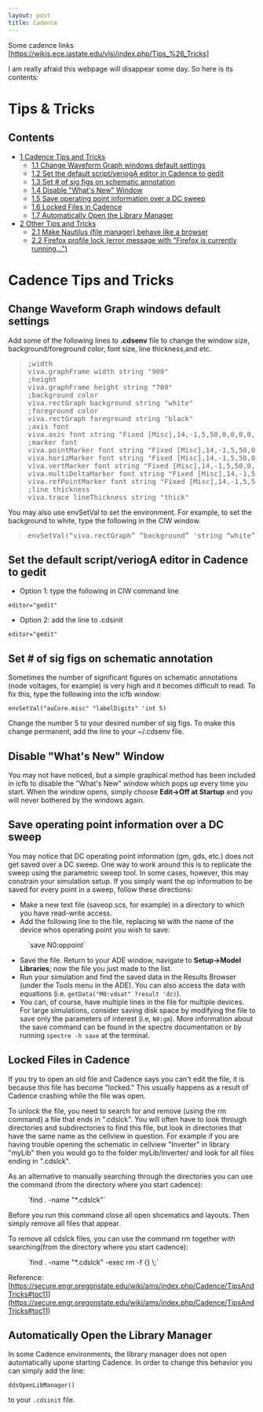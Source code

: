 ```yaml
---
layout: post
title: Cadence
---
```




Some cadence links
[https://wikis.ece.iastate.edu/vlsi/index.php/Tips_%26_Tricks]

I am really afraid this webpage will disappear some day. So here is its contents:





# Tips & Tricks



## Contents

</div>

*   [<span class="tocnumber">1</span> <span class="toctext">Cadence Tips and Tricks</span>](#Cadence_Tips_and_Tricks)
    *   [<span class="tocnumber">1.1</span> <span class="toctext">Change Waveform Graph windows default settings</span>](#Change_Waveform_Graph_windows_default_settings)
    *   [<span class="tocnumber">1.2</span> <span class="toctext">Set the default script/veriogA editor in Cadence to gedit</span>](#Set_the_default_script.2FveriogA_editor_in_Cadence_to_gedit)
    *   [<span class="tocnumber">1.3</span> <span class="toctext">Set # of sig figs on schematic annotation</span>](#Set_.23_of_sig_figs_on_schematic_annotation)
    *   [<span class="tocnumber">1.4</span> <span class="toctext">Disable "What's New" Window</span>](#Disable_.22What.27s_New.22_Window)
    *   [<span class="tocnumber">1.5</span> <span class="toctext">Save operating point information over a DC sweep</span>](#Save_operating_point_information_over_a_DC_sweep)
    *   [<span class="tocnumber">1.6</span> <span class="toctext">Locked Files in Cadence</span>](#Locked_Files_in_Cadence)
    *   [<span class="tocnumber">1.7</span> <span class="toctext">Automatically Open the Library Manager</span>](#Automatically_Open_the_Library_Manager)
*   [<span class="tocnumber">2</span> <span class="toctext">Other Tips and Tricks</span>](#Other_Tips_and_Tricks)
    *   [<span class="tocnumber">2.1</span> <span class="toctext">Make Nautilus (file manager) behave like a browser</span>](#Make_Nautilus_.28file_manager.29_behave_like_a_browser)
    *   [<span class="tocnumber">2.2</span> <span class="toctext">Firefox profile lock (error message with "Firefox is currently running...")</span>](#Firefox_profile_lock_.28error_message_with_.22Firefox_is_currently_running....22.29)

</div>

# <span class="mw-headline" id="Cadence_Tips_and_Tricks">Cadence Tips and Tricks</span>

## <span class="mw-headline" id="Change_Waveform_Graph_windows_default_settings">Change Waveform Graph windows default settings</span>

Add some of the following lines to **.cdsenv** file to change the window size, background/foreground color, font size, line thickness,and etc.

> <pre>;width
> viva.graphFrame width string "900"
> ;height
> viva.graphFrame height string "700"
> ;background color
> viva.rectGraph background string "white"
> ;foreground color
> viva.rectGraph foreground string "black"
> ;axis font
> viva.axis font string "Fixed [Misc],14,-1,5,50,0,0,0,0,0"
> ;marker font
> viva.pointMarker font string "Fixed [Misc],14,-1,5,50,0,0,0,0,0"
> viva.horizMarker font string "Fixed [Misc],14,-1,5,50,0,0,0,0,0"
> viva.vertMarker font string "Fixed [Misc],14,-1,5,50,0,0,0,0,0"
> viva.multiDeltaMarker font string "Fixed [Misc],14,-1,5,50,0,0,0,0,0"
> viva.refPointMarker font string "Fixed [Misc],14,-1,5,50,0,0,0,0,0"
> ;line thickness
> viva.trace lineThickness string "thick"
> </pre>

You may also use envSetVal to set the environment. For example, to set the background to white, type the following in the CIW window.

> <pre>envSetVal(“viva.rectGraph” “background” 'string “white”)
> </pre>

## <span class="mw-headline" id="Set_the_default_script.2FveriogA_editor_in_Cadence_to_gedit">Set the default script/veriogA editor in Cadence to gedit</span>

*   Option 1: type the following in CIW command line

`editor="gedit"`

*   Option 2: add the line to .cdsinit

`editor="gedit"`

## <span class="mw-headline" id="Set_.23_of_sig_figs_on_schematic_annotation">Set # of sig figs on schematic annotation</span>

Sometimes the number of significant figures on schematic annotations (node voltages, for example) is very high and it becomes difficult to read. To fix this, type the following into the icfb window:

`envSetVal("auCore.misc" "labelDigits" 'int 5)`

Change the number 5 to your desired number of sig figs. To make this change permanent, add the line to your ~/.cdsenv file.

## <span class="mw-headline" id="Disable_.22What.27s_New.22_Window">Disable "What's New" Window</span>

You may not have noticed, but a simple graphical method has been included in icfb to disable the "What's New" window which pops up every time you start. When the window opens, simply choose **Edit->Off at Startup** and you will never bothered by the windows again.

## <span class="mw-headline" id="Save_operating_point_information_over_a_DC_sweep">Save operating point information over a DC sweep</span>

You may notice that DC operating point information (gm, gds, etc.) does not get saved over a DC sweep. One way to work around this is to replicate the sweep using the parametric sweep tool. In some cases, however, this may constrain your simulation setup. If you simply want the op information to be saved for every point in a sweep, follow these directions:

*   Make a new text file (saveop.scs, for example) in a directory to which you have read-write access.
*   Add the following line to the file, replacing `N0` with the name of the device whos operating point you wish to save:

<dl>

<dd>`save N0:oppoint`</dd>

</dl>

*   Save the file. Return to your ADE window, navigate to **Setup->Model Libraries**; now the file you just made to the list.
*   Run your simulation and find the saved data in the Results Browser (under the Tools menu in the ADE). You can also access the data with equations (i.e. `getData("M0:vdsat" ?result 'dc)`).
*   You can, of course, have multiple lines in the file for multiple devices. For large simulations, consider saving disk space by modifying the file to save only the parameters of interest (i.e, `N0:gm`). More information about the save command can be found in the spectre documentation or by running `spectre -h save` at the terminal.

## <span class="mw-headline" id="Locked_Files_in_Cadence">Locked Files in Cadence</span>

If you try to open an old file and Cadence says you can't edit the file, it is because this file has become "locked." This usually happens as a result of Cadence crashing while the file was open.

To unlock the file, you need to search for and remove (using the rm command) a file that ends in ".cdslck". You will often have to look through directories and subdirectories to find this file, but look in directories that have the same name as the cellview in question. For example if you are having trouble opening the schematic in cellview "Inverter" in library "myLib" then you would go to the folder myLib/Inverter/ and look for all files ending in ".cdslck".

As an alternative to manually searching through the directories you can use the command (from the directory where you start cadence):

<dl>

<dd>`find . -name "*.cdslck"`</dd>

</dl>

Before you run this command close all open shcematics and layouts. Then simply remove all files that appear.

To remove all cdslck files, you can use the command rm together with searching(from the directory where you start cadence):

<dl>

<dd>`find . -name "*.cdslck" -exec rm -f {} \;`</dd>

</dl>

Reference: [https://secure.engr.oregonstate.edu/wiki/ams/index.php/Cadence/TipsAndTricks#toc11](https://secure.engr.oregonstate.edu/wiki/ams/index.php/Cadence/TipsAndTricks#toc11)

## <span class="mw-headline" id="Automatically_Open_the_Library_Manager">Automatically Open the Library Manager</span>

In some Cadence environments, the library manager does not open automatically upone starting Cadence. In order to change this behavior you can simply add the line:

`ddsOpenLibManager()`

to your `.cdsinit` file.



